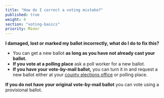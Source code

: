 ```yaml
---
title: "How do I correct a voting mistake?"
published: true
weight: 4
section: "voting-basics"
priority: Minor
---
```

**I damaged, lost or marked my ballot incorrectly, what do I do to fix this?**
- You can get a new ballot **as long as you have not already cast your ballot.**
- **If you vote at a polling place** ask a poll worker for a new ballot.
- **If you have your vote-by-mail ballot,** you can turn it in and request a new ballot either at your [county elections office](#section-election-office-contact) or polling place.  

**If you do not have your original vote-by-mail ballot** you can vote using a provisional ballot.
